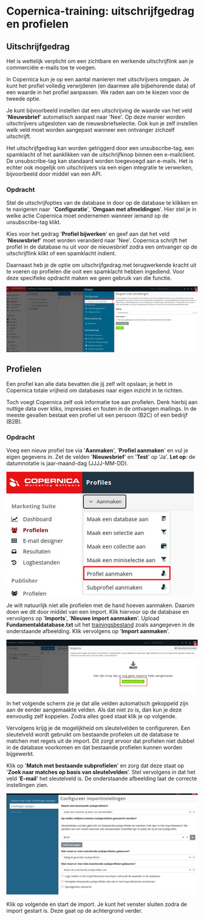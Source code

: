 # Copernica-training: uitschrijfgedrag en profielen

## Uitschrijfgedrag

Het is wettelijk verplicht om een zichtbare en werkende uitschrijflink aan je commerciële
e-mails toe te voegen.

In Copernica kun je op een aantal manieren met uitschrijvers omgaan. Je kunt het profiel
volledig verwijderen (en daarmee alle bijbehorende data) of een waarde in het profiel
aanpassen. We raden aan om te kiezen voor de tweede optie. 

Je kunt bijvoorbeeld instellen dat een uitschrijving de waarde van het veld ​ '**Nieuwsbrief**' 
automatisch aanpast naar 'Nee'. Op deze manier worden uitschrijvers uitgesloten van de 
nieuwsbriefselectie. Ook kun je zelf instellen welk veld moet worden aangepast wanneer een
ontvanger zichzelf uitschrijft. 

Het uitschrijfgedrag kan worden getriggerd door een
unsubscribe-tag, een spamklacht of het aanklikken van de uitschrijfknop binnen een
e-mailclient. De unsubscribe-tag kan standaard worden toegevoegd aan e-mails. Het is echter ook
mogelijk om uitschrijvers via een eigen integratie te verwerken, bijvoorbeeld door middel van
een API.

### Opdracht

Stel de uitschrijfopties van de database in door op de database te klikken en te navigeren
naar ​ '**Configuratie**', '**Omgaan met afmeldingen**'​. Hier stel je in welke actie Copernica
moet ondernemen wanneer iemand op de unsubscribe-tag klikt.

Kies voor het gedrag '**Profiel bijwerken**'​ en geef aan dat het veld '**Nieuwsbrief**'​ moet
worden veranderd naar 'Nee'. Copernica schrijft het profiel in de database nu uit voor de
nieuwsbrief zodra een ontvanger op de uitschrijflink klikt of een spamklacht indient.

Daarnaast heb je de optie om uitschrijfgedrag met terugwerkende kracht uit te voeren op
profielen die ooit een spamklacht hebben ingediend. Voor deze specifieke opdracht maken
we geen gebruik van die functie.

![Omgaan met afmeldingen](../images/nl/omgaan-met-afmeldingen.png)

## Profielen

Een profiel kan alle data bevatten die jij zelf wilt opslaan; je hebt in Copernica totale vrijheid
om databases naar eigen inzicht in te richten. 

Toch voegt Copernica zelf ook informatie toe aan profielen. Denk hierbij aan nuttige data over kliks, 
impressies en fouten in de ontvangen mailings. In de meeste gevallen bestaat een profiel uit een 
persoon (B2C) of een bedrijf (B2B).

### Opdracht

Voeg een nieuw profiel toe via '**Aanmaken**'​, '**Profiel aanmaken**' en vul je eigen gegevens
in. Zet de velden '**Nieuwsbrief**' en ​'**Test**' op 'Ja'. **Let op**: de datumnotatie is jaar-maand-dag
(JJJJ-MM-DD).

![Profiel aanmaken](../images/nl/profiel-aanmaken.png)

Je wilt natuurlijk niet alle profielen met de hand hoeven aanmaken. Daarom doen we dit door
middel van een import. Klik hiervoor op de database en vervolgens op '**Imports**'​, '**Nieuwe
import aanmaken**'. Upload **Fundamentaldatabase.txt** uit het 
[trainingsbestand](https://vicinity.picsrv.net/g/127/0/9966/946570547c4af9079f398f3af00edcd4/export-2021-05-19.zip) 
zoals aangegeven in de onderstaande afbeelding. Klik vervolgens op '**Import aanmaken**​'.

![Import aanmaken](../images/nl/import-aanmaken.png)

In het volgende scherm zie je dat alle velden automatisch gekoppeld zijn aan de eerder
aangemaakte velden. Als dat niet zo is, dan kun je deze eenvoudig zelf koppelen. Zodra
alles goed staat klik je op volgende.

Vervolgens krijg je de mogelijkheid om ​sleutelvelden​ te configureren. Een sleutelveld wordt
gebruikt om bestaande profielen uit de database te matchen met regels uit de import. Dit
zorgt ervoor dat profielen niet dubbel in de database voorkomen en dat bestaande profielen
kunnen worden bijgewerkt.

Klik op​ '**Match met bestaande subprofielen**' ​en zorg dat deze staat op '**Zoek naar
matches op basis van sleutelvelden**'. Stel vervolgens in dat het veld '**E-mail**'​ het
sleutelveld is. De onderstaande afbeelding laat de correcte instellingen zien.

![Import instellingen](../images/nl/import-instellingen.png)

Klik op volgende en start de import. Je kunt het venster sluiten zodra de import gestart is.
Deze gaat op de achtergrond verder.
